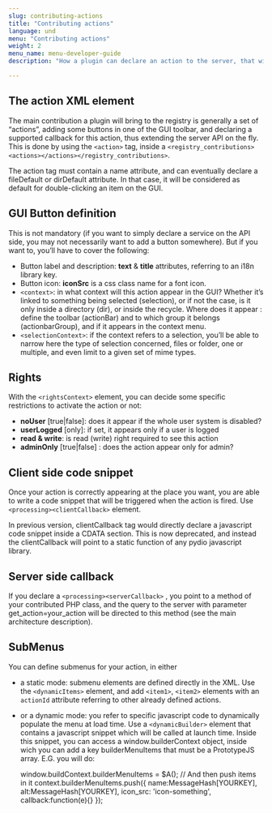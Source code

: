 ```yaml
---
slug: contributing-actions
title: "Contributing actions"
language: und
menu: "Contributing actions"
weight: 2
menu_name: menu-developer-guide
description: "How a plugin can declare an action to the server, that will then be exposed to the world as a service."

---
```


## The action XML element
The main contribution a plugin will bring to the registry is generally a set of “actions”, adding some buttons in one of the GUI toolbar, and declaring a supported callback for this action, thus extending the server API on the fly. This is done by using the `<action>` tag, inside a `<registry_contributions><actions></actions></registry_contributions>`.

The action tag must contain a name attribute, and can eventually declare a fileDefault or dirDefault attribute. In that case, it will be considered as default for double-clicking an item on the GUI.

## GUI Button definition
This is not mandatory (if you want to simply declare a service on the API side, you may not necessarily want to add a button somewhere). But if you want to, you’ll have to cover the following:

+ Button label and description: **text** & **title** attributes, referring to an i18n library key.
+ Button icon: **iconSrc** is a css class name for a font icon.
+ `<context>`: in what context will this action appear in the GUI? Whether it’s linked to something being selected (selection), or if not the case, is it only inside a directory (dir), or inside the recycle. Where does it appear : define the toolbar (actionBar) and to which group it belongs (actionbarGroup), and if it appears in the context menu.
+ `<selectionContext>`: if the context refers to a selection, you’ll be able to narrow here the type of selection concerned, files or folder, one or multiple, and even limit to a given set of mime types.

## Rights
With the `<rightsContext>` element, you can decide some specific restrictions to activate the action or not:

+ **noUser** [true|false]: does it appear if the whole user system is disabled?
+ **userLogged** [only]: if set, it appears only if a user is logged
+ **read & write**: is read (write) right required to see this action
+ **adminOnly** [true|false] : does the action appear only for admin?

## Client side code snippet
Once your action is correctly appearing at the place you want, you are able to write a code snippet that will be triggered when the action is fired. Use `<processing><clientCallback>` element.

In previous version, clientCallback tag would directly declare a javascript code snippet inside a CDATA section. This is now deprecated, and instead the clientCallback will point to a static function of any pydio javascript library.

## Server side callback

If you declare a `<processing><serverCallback>` , you point to a method of your contributed PHP class, and the query to the server with parameter get_action=your_action will be directed to this method (see the main architecture description).

## SubMenus

You can define submenus for your action, in either

+ a static mode: submenu elements are defined directly in the XML. Use the `<dynamicItems>` element, and add `<item1>`, `<item2>` elements with an `actionId` attribute referring to other already defined actions.
+ or a dynamic mode: you refer to specific javascript code to dynamically populate the menu at load time. Use a `<dynamicBuilder>` element that contains a javascript snippet which will be called at launch time. Inside this snippet, you can access a window.builderContext object, inside wich you can add a key builderMenuItems that must be a PrototypeJS array. 
E.G. you will do:


    window.buildContext.builderMenuItems = $A();
    // And then push items in it
    context.builderMenuItems.push({
        name:MessageHash[YOURKEY],
        alt:MessageHash[YOURKEY],
        icon_src: 'icon-something',
        callback:function(e){}
    });